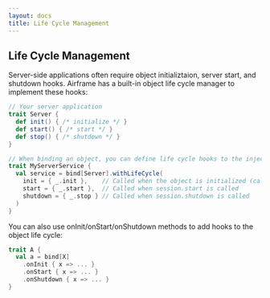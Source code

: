 ```yaml
---
layout: docs
title: Life Cycle Management
---
```


## Life Cycle Management

Server-side applications often require object initializtaion, server start, and shutdown hooks.
Airframe has a built-in object life cycle manager to implement these hooks:

```scala
// Your server application
trait Server {
  def init() { /* initialize */ }
  def start() { /* start */ }
  def stop() { /* shutdown */ }
}

// When binding an object, you can define life cycle hooks to the injected object:
trait MyServerService {
  val service = bind[Server].withLifeCycle(
    init = { _.init },    // Called when the object is initialized (called only once for singleton)
    start = { _.start },  // Called when session.start is called
    shutdown = { _.stop } // Called when session.shutdown is called
  )
}
```

You can also use onInit/onStart/onShutdown methods to add hooks to the object life cycle:
```scala
trait A {
  val a = bind[X]
    .onInit { x => ... }
    .onStart { x => ... }
    .onShutdown { x => ... }
}  
```
